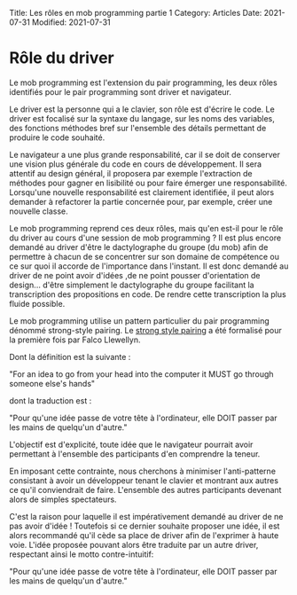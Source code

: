 Title: Les rôles en mob programming partie 1
Category: Articles
Date: 2021-07-31
Modified: 2021-07-31


# Rôle du driver

Le mob programming est l'extension du pair programming, les deux rôles
identifiés pour le pair programming sont driver et navigateur.

Le driver est la personne qui a le clavier, son rôle est d'écrire le
code. Le driver est focalisé sur la syntaxe du langage, sur les noms
des variables, des fonctions méthodes bref sur l'ensemble des détails
permettant de produire le code souhaité.

Le navigateur a une plus grande responsabilité, car il se doit de
conserver une vision plus générale du code en cours de
développement. Il sera attentif au design général, il proposera par
exemple l'extraction de méthodes pour gagner en lisibilité ou pour
faire émerger une responsabilité. Lorsqu'une nouvelle responsabilité
est clairement identifiée, il peut alors demander à refactorer la
partie concernée pour, par exemple, créer une nouvelle classe.

Le mob programming reprend ces deux rôles, mais qu'en est-il pour le
rôle du driver au cours d'une session de mob programming ? Il est plus
encore demandé au driver d'être le dactylographe du groupe (du mob)
afin de permettre à chacun de se concentrer sur son domaine de
compétence ou ce sur quoi il accorde de l'importance dans
l'instant. Il est donc demandé au driver de ne point avoir d'idées ,de
ne point pousser d'orientation de design... d'être simplement le
dactylographe du groupe facilitant la transcription des propositions
en code. De rendre cette transcription la plus fluide possible.

Le mob programming utilise un pattern particulier du pair programming
dénommé strong-style pairing.  Le [strong style
pairing](http://llewellynfalco.blogspot.com/2014/06/llewellyns-strong-style-pairing.html)
a été formalisé pour la première fois par Falco Llewellyn.

Dont la définition est la suivante :

"For an idea to go from your head into the computer  it MUST go through someone else's hands" 

dont la traduction est :

"Pour qu'une idée passe de votre tête à l'ordinateur, elle DOIT passer par les mains de quelqu'un d'autre."

L'objectif est d'explicité, toute idée que le navigateur pourrait
avoir permettant à l'ensemble des participants d'en comprendre la
teneur.

En imposant cette contrainte, nous cherchons à minimiser
l'anti-patterne consistant à avoir un développeur tenant le clavier et
montrant aux autres ce qu'il conviendrait de faire. L'ensemble des
autres participants devenant alors de simples spectateurs.

C'est la raison pour laquelle il est impérativement demandé au driver
de ne pas avoir d'idée ! Toutefois si ce dernier souhaite proposer une
idée, il est alors recommandé qu'il cède sa place de driver afin de
l'exprimer à haute voie. L'idée proposée pouvant alors être traduite
par un autre driver, respectant ainsi le motto contre-intuitif:

"Pour qu'une idée passe de votre tête à l'ordinateur, elle DOIT passer par les mains de quelqu'un d'autre."
